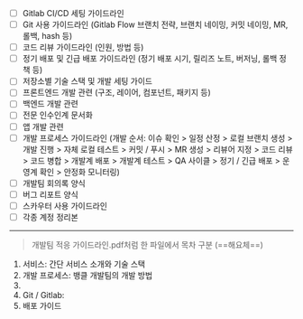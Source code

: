 - [ ] Gitlab CI/CD 세팅 가이드라인
- [ ] Git 사용 가이드라인 (Gitlab Flow 브랜치 전략, 브랜치 네이밍, 커밋 네이밍, MR, 롤백, hash 등)
- [ ] 코드 리뷰 가이드라인 (인원, 방법 등)
- [ ] 정기 배포 및 긴급 배포 가이드라인 (정기 배포 시기, 릴리즈 노트, 버저닝, 롤백 정책 등)
- [ ] 저장소별 기술 스택 및 개발 세팅 가이드
- [ ] 프론트엔드 개발 관련 (구조, 레이어, 컴포넌트, 패키지 등)
- [ ] 백엔드 개발 관련
- [ ] 전문 인수인계 문서화
- [ ] 앱 개발 관련
- [ ] 개발 프로세스 가이드라인 (개발 순서: 이슈 확인 > 일정 산정 > 로컬 브랜치 생성 > 개발 진행 > 자체 로컬 테스트 > 커밋 / 푸시 > MR 생성 > 리뷰어 지정 > 코드 리뷰 > 코드 병합 > 개발계 배포 > 개발계 테스트 > QA 사이클 > 정기 / 긴급 배포 > 운영계 확인 > 안정화 모니터링)
- [ ] 개발팀 회의록 양식
- [ ] 버그 리포트 양식
- [ ] 스카우터 사용 가이드라인
- [ ] 각종 계정 정리본

***
> 개발팀 적응 가이드라인.pdf처럼 한 파일에서 목차 구분 (==해요체==)

1. 서비스: 간단 서비스 소개와 기술 스택 
2. 개발 프로세스: 뱅클 개발팀의 개발 방법
3. 
4. Git / Gitlab: 
5. 배포 가이드
